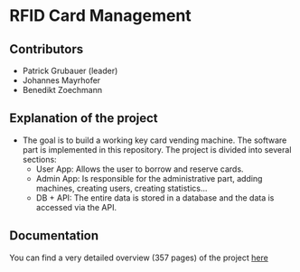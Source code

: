 # RFID Card Management

## Contributors
- Patrick Grubauer (leader)
- Johannes Mayrhofer
- Benedikt Zoechmann


## Explanation of the project
- The goal is to build a working key card vending machine. The software part is implemented in this repository. 
  The project is divided into several sections:
  - User App: Allows the user to borrow and reserve cards.
  - Admin App: Is responsible for the administrative part, adding machines, creating users, creating statistics...
  - DB + API: The entire data is stored in a database and the data is accessed via the API.

## Documentation
You can find a very detailed overview (357 pages) of the project [here](doc/thesis_card_storage_management_docu.pdf)


